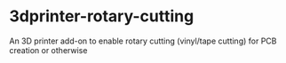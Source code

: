 # 3dprinter-rotary-cutting
An 3D printer add-on to enable rotary cutting (vinyl/tape cutting) for PCB creation or otherwise
